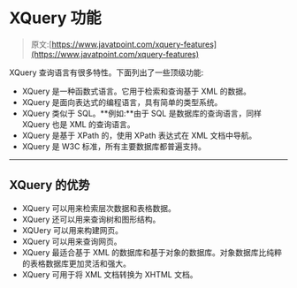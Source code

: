 # XQuery 功能

> 原文:[https://www.javatpoint.com/xquery-features](https://www.javatpoint.com/xquery-features)

XQuery 查询语言有很多特性。下面列出了一些顶级功能:

*   XQuery 是一种函数式语言。它用于检索和查询基于 XML 的数据。
*   XQuery 是面向表达式的编程语言，具有简单的类型系统。
*   XQuery 类似于 SQL。**例如:**由于 SQL 是数据库的查询语言，同样 XQuery 也是 XML 的查询语言。
*   XQuery 是基于 XPath 的，使用 XPath 表达式在 XML 文档中导航。
*   XQuery 是 W3C 标准，所有主要数据库都普遍支持。

* * *

## XQuery 的优势

*   XQuery 可以用来检索层次数据和表格数据。
*   XQuery 还可以用来查询树和图形结构。
*   XQUery 可以用来构建网页。
*   XQuery 可以用来查询网页。
*   XQuery 最适合基于 XML 的数据库和基于对象的数据库。对象数据库比纯粹的表格数据库更加灵活和强大。
*   XQuery 可用于将 XML 文档转换为 XHTML 文档。